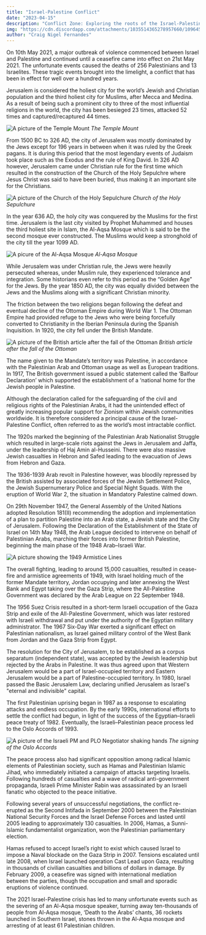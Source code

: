 ```yaml
---
title: "Israel-Palestine Conflict"
date: "2023-04-15"
description: "Conflict Zone: Exploring the roots of the Israel-Palestine conflict"
img: "https://cdn.discordapp.com/attachments/1035514365278957660/1096452028596756542/Bill_Clinton2C_Yitzhak_Rabin2C_Yasser_Arafat_at_the_White_House_1993-09-13.png"
author: "Craig Nigel Fernandes"
---
```


On 10th May 2021, a major outbreak of violence commenced between Israel and Palestine and continued until a ceasefire came into effect on 21st May 2021. The unfortunate events caused the deaths of 256 Palestinians and 13 Israelites. These tragic events brought into the limelight, a conflict that has been in effect for well over a hundred years.

Jerusalem is considered the holiest city for the world’s Jewish and Christian population and the third holiest city for Muslims, after Mecca and Medina. As a result of being such a prominent city to three of the most influential religions in the world, the city has been besieged 23 times, attacked 52 times and captured/recaptured 44 times.

![A picture of the Temple Mount](https://cdn.discordapp.com/attachments/1035514365278957660/1096452751879315607/Temple-Mount.png)
_The Temple Mount_

From 1500 BC to 326 AD, the city of Jerusalem was mostly dominated by the Jews except for 196 years in between when it was ruled by the Greek pagans. It is during this period that the most legendary events of Judaism took place such as the Exodus and the rule of King David. In 326 AD however, Jerusalem came under Christian rule for the first time which resulted in the construction of the Church of the Holy Sepulchre where Jesus Christ was said to have been buried, thus making it an important site for the Christians.

![A picture of the Church of the Holy Sepulchure](https://cdn.discordapp.com/attachments/1035514365278957660/1096452681872179350/Church_of_the_Holy_Sepulchre_by_Gerd_Eichmann_28cropped29.png)
_Church of the Holy Sepulchure_

In the year 636 AD, the holy city was conquered by the Muslims for the first time. Jerusalem is the last city visited by Prophet Muhammed and houses the third holiest site in Islam, the Al-Aqsa Mosque which is said to be the second mosque ever constructed. The Muslims would keep a stronghold of the city till the year 1099 AD.

![A picure of the Al-Aqsa Mosque](https://cdn.discordapp.com/attachments/1035514365278957660/1096452568198160485/1200px-Jerusalem-2013-Temple_Mount-Al-Aqsa_Mosque_28NE_exposure29.png)
_Al-Aqsa Mosque_

While Jerusalem was under Christian rule, the Jews were heavily persecuted whereas, under Muslim rule, they experienced tolerance and integration. Some historians even refer to this period as the “Golden Age” for the Jews. By the year 1850 AD, the city was equally divided between the Jews and the Muslims along with a significant Christian minority.

The friction between the two religions began following the defeat and eventual decline of the Ottoman Empire during World War 1. The Ottoman Empire had provided refuge to the Jews who were being forcefully converted to Christianity in the Iberian Peninsula during the Spanish Inquisition. In 1920, the city fell under the British Mandate.

![A picture of the British article after the fall of the Ottoman](https://cdn.discordapp.com/attachments/1035514365278957660/1096452471217467433/DQw7ZbuVoAAvT9g.png)
_British article after the fall of the Ottoman_

The name given to the Mandate’s territory was Palestine, in accordance with the Palestinian Arab and Ottoman usage as well as European traditions. In 1917, The British government issued a public statement called the ‘Balfour Declaration’ which supported the establishment of a ‘national home for the Jewish people in Palestine.

Although the declaration called for the safeguarding of the civil and religious rights of the Palestinian Arabs, it had the unintended effect of greatly increasing popular support for Zionism within Jewish communities worldwide. It is therefore considered a principal cause of the Israel-Palestine Conflict, often referred to as the world’s most intractable conflict.

The 1920s marked the beginning of the Palestinian Arab Nationalist Struggle which resulted in large-scale riots against the Jews in Jerusalem and Jaffa, under the leadership of Haj Amin al-Husseini. There were also massive Jewish casualties in Hebron and Safed leading to the evacuation of Jews from Hebron and Gaza.

The 1936-1939 Arab revolt in Palestine however, was bloodily repressed by the British assisted by associated forces of the Jewish Settlement Police, the Jewish Supernumerary Police and Special Night Squads. With the eruption of World War 2, the situation in Mandatory Palestine calmed down.

On 29th November 1947, the General Assembly of the United Nations adopted Resolution 181(II) recommending the adoption and implementation of a plan to partition Palestine into an Arab state, a Jewish state and the City of Jerusalem. Following the Declaration of the Establishment of the State of Israel on 14th May 1948,  the Arab League decided to intervene on behalf of Palestinian Arabs, marching their forces into former British Palestine, beginning the main phase of the 1948 Arab–Israeli War.

![A picture showing the 1949 Armistice Lines](https://cdn.discordapp.com/attachments/1035514365278957660/1096452042861596702/114380422_03_1949_armistice_line_640-nc.png)

The overall fighting, leading to around 15,000 casualties, resulted in cease-fire and armistice agreements of 1949, with Israel holding much of the former Mandate territory, Jordan occupying and later annexing the West Bank and Egypt taking over the Gaza Strip, where the All-Palestine Government was declared by the Arab League on 22 September 1948.

The 1956 Suez Crisis resulted in a short-term Israeli occupation of the Gaza Strip and exile of the All-Palestine Government, which was later restored with Israeli withdrawal and put under the authority of the Egyptian military administrator. The 1967 Six-Day War exerted a significant effect on Palestinian nationalism, as Israel gained military control of the West Bank from Jordan and the Gaza Strip from Egypt.

The resolution for the City of Jerusalem, to be established as a corpus separatum (independent state), was accepted by the Jewish leadership but rejected by the Arabs in Palestine. It was thus agreed upon that Western Jerusalem would be a part of Israel-occupied territory and Eastern Jerusalem would be a part of Palestine-occupied territory. In 1980, Israel passed the Basic Jerusalem Law, declaring unified Jerusalem as Israel's "eternal and indivisible" capital.

The first Palestinian uprising began in 1987 as a response to escalating attacks and endless occupation. By the early 1990s, international efforts to settle the conflict had begun, in light of the success of the Egyptian–Israeli peace treaty of 1982. Eventually, the Israeli–Palestinian peace process led to the Oslo Accords of 1993.

![A picture of the Israeli PM and PLO Negotiator shaking hands](https://cdn.discordapp.com/attachments/1035514365278957660/1096452028596756542/Bill_Clinton2C_Yitzhak_Rabin2C_Yasser_Arafat_at_the_White_House_1993-09-13.png)
_The signing of the Oslo Accords_

The peace process also had significant opposition among radical Islamic elements of Palestinian society, such as Hamas and Palestinian Islamic Jihad, who immediately initiated a campaign of attacks targeting Israelis. Following hundreds of casualties and a wave of radical anti-government propaganda, Israeli Prime Minister Rabin was assassinated by an Israeli fanatic who objected to the peace initiative.

Following several years of unsuccessful negotiations, the conflict re-erupted as the Second Intifada in September 2000 between the Palestinian National Security Forces and the Israel Defense Forces and lasted until 2005 leading to approximately 130 casualties. In 2006, Hamas, a Sunni-Islamic fundamentalist organization, won the Palestinian parliamentary election.

Hamas refused to accept Israel’s right to exist which caused Israel to impose a Naval blockade on the Gaza Strip in 2007. Tensions escalated until late 2008, when Israel launched operation Cast Lead upon Gaza, resulting in thousands of civilian casualties and billions of dollars in damage. By February 2009, a ceasefire was signed with international mediation between the parties, though the occupation and small and sporadic eruptions of violence continued.

The 2021 Israel-Palestine crisis has led to many unfortunate events such as the severing of an Al-Aqsa mosque speaker, turning away ten-thousands of people from Al-Aqsa mosque, ‘Death to the Arabs’ chants, 36 rockets launched in Southern Israel, stones thrown in the Al-Aqsa mosque and arresting of at least 61 Palestinian children.
